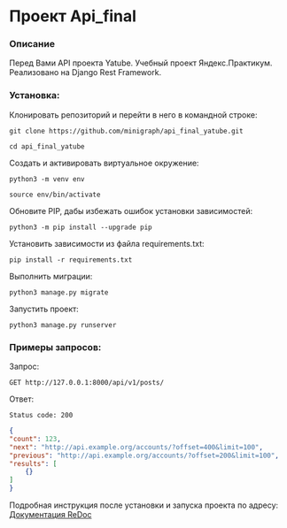 # Проект Api_final
### Описание
Перед Вами API проекта Yatube. Учебный проект Яндекс.Практикум.
Реализовано на Django Rest Framework.
### Установка:
Клонировать репозиторий и перейти в него в командной строке:

```
git clone https://github.com/minigraph/api_final_yatube.git
```

```
cd api_final_yatube
```

Cоздать и активировать виртуальное окружение:

```
python3 -m venv env
```

```
source env/bin/activate
```

Обновите PIP, дабы избежать ошибок установки зависимостей:

```
python3 -m pip install --upgrade pip
```

Установить зависимости из файла requirements.txt:

```
pip install -r requirements.txt
```

Выполнить миграции:

```
python3 manage.py migrate
```

Запустить проект:

```
python3 manage.py runserver
```

### Примеры запросов:
Запрос:
```
GET http://127.0.0.1:8000/api/v1/posts/
```
Ответ:
```
Status code: 200
```
```json
{
"count": 123,
"next": "http://api.example.org/accounts/?offset=400&limit=100",
"previous": "http://api.example.org/accounts/?offset=200&limit=100",
"results": [
    {}
]
}
```

Подробная инструкция после установки и запуска проекта по адресу:
[Документация ReDoc](http://127.0.0.1:8000/redoc/)